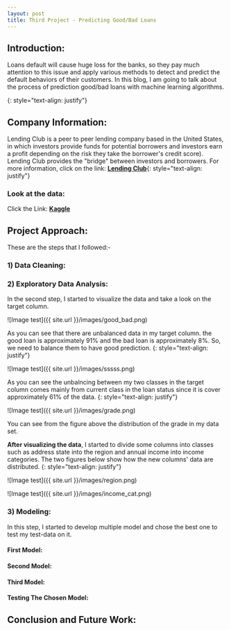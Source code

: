 ```yaml
---
layout: post
title: Third Project - Predicting Good/Bad Loans
---
```

## Introduction: 
<p>Loans default will cause huge loss for the banks, so they pay much attention to this issue and apply various methods to detect and predict the default behaviors of their customers. In this blog, I am going to talk about the process of prediction good/bad loans with machine learning algorithms.</p>{: style="text-align: justify"}


## Company Information:
Lending Club is a peer to peer lending company based in the United States, in which investors provide funds for potential borrowers and investors earn a profit depending on the risk they take the borrower's credit score). Lending Club provides the "bridge" between investors and borrowers. For more information, click on the link: [**Lending Club**](https://www.lendingclub.com/company/about-us){: style="text-align: justify"}

### Look at the data:
Click the Link: [**Kaggle**](https://www.kaggle.com/wendykan/lending-club-loan-data)


## Project Approach:

These are the steps that I followed:-

### 1) Data Cleaning:



### 2) Exploratory Data Analysis:

In the second step, I started to visualize the data and take a look on the target column. 

![Image test]({{ site.url }}/images/good_bad.png)

As you can see that there are unbalanced data in my target column. the good loan is approximately 91% and the bad loan is approximately 8%. So, we need to balance them to have good prediction. {: style="text-align: justify"}

![Image test]({{ site.url }}/images/sssss.png)

As you can see the unbalncing between my two classes in the target column comes mainly from current class in the loan status since it is cover approximately 61% of the data. {: style="text-align: justify"}

![Image test]({{ site.url }}/images/grade.png)

You can see from the figure above the distribution of the grade in my data set.


**After visualizing the data**, I started to divide some columns into classes such as address state into the region and annual income into income categories. The two figures below show how the new columns' data are distributed. {: style="text-align: justify"}

![Image test]({{ site.url }}/images/region.png)

![Image test]({{ site.url }}/images/income_cat.png)


### 3) Modeling:

In this step, I started to develop multiple model and chose the best one to test my test-data on it. 



#### First Model:


#### Second Model:

#### Third Model:

#### Testing The Chosen Model:


## Conclusion and Future Work:






